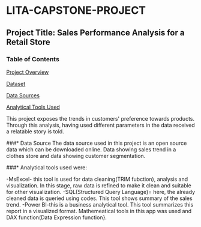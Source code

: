 # LITA-CAPSTONE-PROJECT

## Project Title: Sales Performance Analysis for a Retail Store

### Table of Contents
[Project Overview](#project-overview)

[Dataset](#dataset)

[Data Sources](data-sources)

[Analytical Tools Used](analytical-tools-used)

This project exposes the trends in customers' preference towards products. Through this analysis, having used different parameters in the data received a relatable story is told.

###* Data Source
The data source used in this project is an open source data which can be downloaded online. Data showing sales trend in a clothes store and data showing customer segmentation.

###* Analytical tools used were:

-MsExcel- this tool is used for data cleaning(TRIM fubction), analysis and visualization. In this stage, raw data is refined to make it clean and suitable for other visualization.
-SQL(Structured Query Language)= here, the already cleaned data is queried using codes. This tool shows summary of the sales trend. 
-Power BI-this is a business analytical tool. This tool summarizes this report in a visualized format. Mathemeatical tools in this app was used and DAX function(Data Expression  function}.
